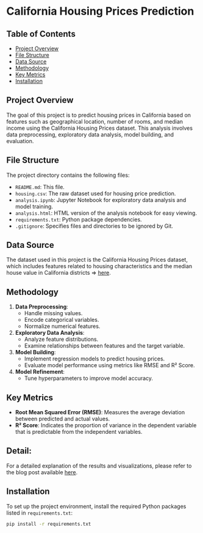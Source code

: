 # California Housing Prices Prediction

## Table of Contents
- [Project Overview](#project-overview)
- [File Structure](#file-structure)
- [Data Source](#data-source)
- [Methodology](#methodology)
- [Key Metrics](#key-metrics)
- [Installation](#installation)

## Project Overview
The goal of this project is to predict housing prices in California based on features such as geographical location, number of rooms, and median income using the California Housing Prices dataset. This analysis involves data preprocessing, exploratory data analysis, model building, and evaluation.

## File Structure
The project directory contains the following files:

- `README.md`: This file.
- `housing.csv`: The raw dataset used for housing price prediction.
- `analysis.ipynb`: Jupyter Notebook for exploratory data analysis and model training.
- `analysis.html`: HTML version of the analysis notebook for easy viewing.
- `requirements.txt`: Python package dependencies.
- `.gitignore`: Specifies files and directories to be ignored by Git.

## Data Source
The dataset used in this project is the California Housing Prices dataset, which includes features related to housing characteristics and the median house value in California districts => [here](https://www.kaggle.com/datasets/camnugent/california-housing-prices/data).

## Methodology
1. **Data Preprocessing**: 
   - Handle missing values.
   - Encode categorical variables.
   - Normalize numerical features.
2. **Exploratory Data Analysis**:
   - Analyze feature distributions.
   - Examine relationships between features and the target variable.
3. **Model Building**:
   - Implement regression models to predict housing prices.
   - Evaluate model performance using metrics like RMSE and R² Score.
4. **Model Refinement**:
   - Tune hyperparameters to improve model accuracy.

## Key Metrics
- **Root Mean Squared Error (RMSE)**: Measures the average deviation between predicted and actual values.
- **R² Score**: Indicates the proportion of variance in the dependent variable that is predictable from the independent variables.

## Detail:
For a detailed explanation of the results and visualizations, please refer to the blog post available [here](https://tamokiloi.github.io/).

## Installation
To set up the project environment, install the required Python packages listed in `requirements.txt`:

```bash
pip install -r requirements.txt

